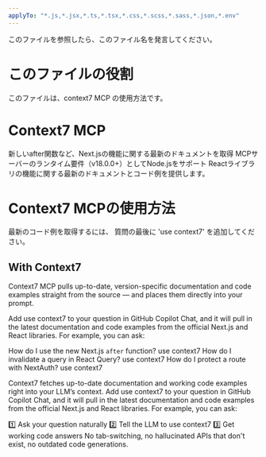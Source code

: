 ```yaml
---
applyTo: "*.js,*.jsx,*.ts,*.tsx,*.css,*.scss,*.sass,*.json,*.env"
---
```


このファイルを参照したら、このファイル名を発言してください。

# **このファイルの役割**
このファイルは、context7 MCP の使用方法です。

# Context7 MCP

新しいafter関数など、Next.jsの機能に関する最新のドキュメントを取得 MCPサーバーのランタイム要件（v18.0.0+）としてNode.jsをサポート Reactライブラリの機能に関する最新のドキュメントとコード例を提供します。

# **Context7 MCPの使用方法**

最新のコード例を取得するには、
質問の最後に 'use context7' を追加してください。

## With Context7

Context7 MCP pulls up-to-date, version-specific documentation and code examples straight from the source — and places them directly into your prompt.

Add use context7 to your question in GitHub Copilot Chat, and it will pull in the latest documentation and code examples from the official Next.js and React libraries.
For example, you can ask:

How do I use the new Next.js `after` function? use context7
How do I invalidate a query in React Query? use context7
How do I protect a route with NextAuth? use context7

Context7 fetches up-to-date documentation and working code examples right into your LLM’s context. Add use context7 to your question in GitHub Copilot Chat, and it will pull in the latest documentation and code examples from the official Next.js and React libraries. For example, you can ask:

1️⃣ Ask your question naturally
2️⃣ Tell the LLM to use context7
3️⃣ Get working code answers
No tab-switching, no hallucinated APIs that don't exist, no outdated code generations.
